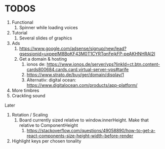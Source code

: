 # TODOS

1. Functional
   1. Spinner while loading voices
2. Tutorial
   1. Several slides of graphics
3. Ads
   1. https://www.google.com/adsense/signup/new/lead?gsessionid=uxpeelM8BpKF43M0T1CYRTqnFejkFP-peAKHNHRAl2I
   2. Get a domain & hosting
      1. ionos de: https://www.ionos.de/server/vps?linkId=ct.btn.content-cards800684.cards.card.virtual-server-vps#tarife
      2. https://www.strato.de/buy/ger/domain/display/1
      3. Alternativ: digital ocean: https://www.digitalocean.com/products/app-platform/
4. More timbres
5. Crackling sound


Later
   1. Rotation / Scaling
      1. Board currently sized relative to window.innerHeight. Make that relative to ComponentHeight
         1. https://stackoverflow.com/questions/49058890/how-to-get-a-react-components-size-height-width-before-render
   2. Highlight keys per chosen tonality